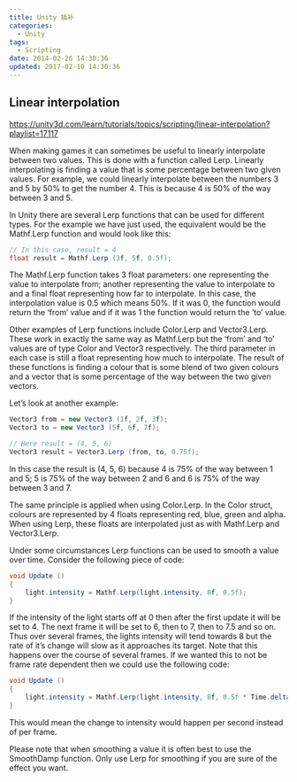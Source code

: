 ```yaml
---
title: Unity 插补
categories:
  - Unity
tags:
  - Scripting
date: 2014-02-26 14:30:36
updated: 2017-02-10 14:30:36
---
```


##  Linear interpolation

https://unity3d.com/learn/tutorials/topics/scripting/linear-interpolation?playlist=17117


When making games it can sometimes be useful to linearly interpolate between two values. This is done with a function called Lerp. Linearly interpolating is finding a value that is some percentage between two given values. For example, we could linearly interpolate between the numbers 3 and 5 by 50% to get the number 4. This is because 4 is 50% of the way between 3 and 5.

In Unity there are several Lerp functions that can be used for different types. For the example we have just used, the equivalent would be the Mathf.Lerp function and would look like this:
<!--more-->
```cs
// In this case, result = 4
float result = Mathf.Lerp (3f, 5f, 0.5f);
```

The Mathf.Lerp function takes 3 float parameters: one representing the value to interpolate from; another representing the value to interpolate to and a final float representing how far to interpolate. In this case, the interpolation value is 0.5 which means 50%. If it was 0, the function would return the ‘from’ value and if it was 1 the function would return the ‘to’ value.

Other examples of Lerp functions include Color.Lerp and Vector3.Lerp. These work in exactly the same way as Mathf.Lerp but the ‘from’ and ‘to’ values are of type Color and Vector3 respectively. The third parameter in each case is still a float representing how much to interpolate. The result of these functions is finding a colour that is some blend of two given colours and a vector that is some percentage of the way between the two given vectors.

Let’s look at another example:

```cs
Vector3 from = new Vector3 (1f, 2f, 3f);
Vector3 to = new Vector3 (5f, 6f, 7f);

// Here result = (4, 5, 6)
Vector3 result = Vector3.Lerp (from, to, 0.75f);
```

In this case the result is (4, 5, 6) because 4 is 75% of the way between 1 and 5; 5 is 75% of the way between 2 and 6 and 6 is 75% of the way between 3 and 7.

The same principle is applied when using Color.Lerp. In the Color struct, colours are represented by 4 floats representing red, blue, green and alpha. When using Lerp, these floats are interpolated just as with Mathf.Lerp and Vector3.Lerp.

Under some circumstances Lerp functions can be used to smooth a value over time. Consider the following piece of code:

```cs
void Update ()
{
    light.intensity = Mathf.Lerp(light.intensity, 8f, 0.5f);
}
```

If the intensity of the light starts off at 0 then after the first update it will be set to 4. The next frame it will be set to 6, then to 7, then to 7.5 and so on. Thus over several frames, the lights intensity will tend towards 8 but the rate of it’s change will slow as it approaches its target. Note that this happens over the course of several frames. If we wanted this to not be frame rate dependent then we could use the following code:

```cs
void Update ()
{
    light.intensity = Mathf.Lerp(light.intensity, 8f, 0.5f * Time.deltaTime);
}
```

This would mean the change to intensity would happen per second instead of per frame.

Please note that when smoothing a value it is often best to use the SmoothDamp function. Only use Lerp for smoothing if you are sure of the effect you want.